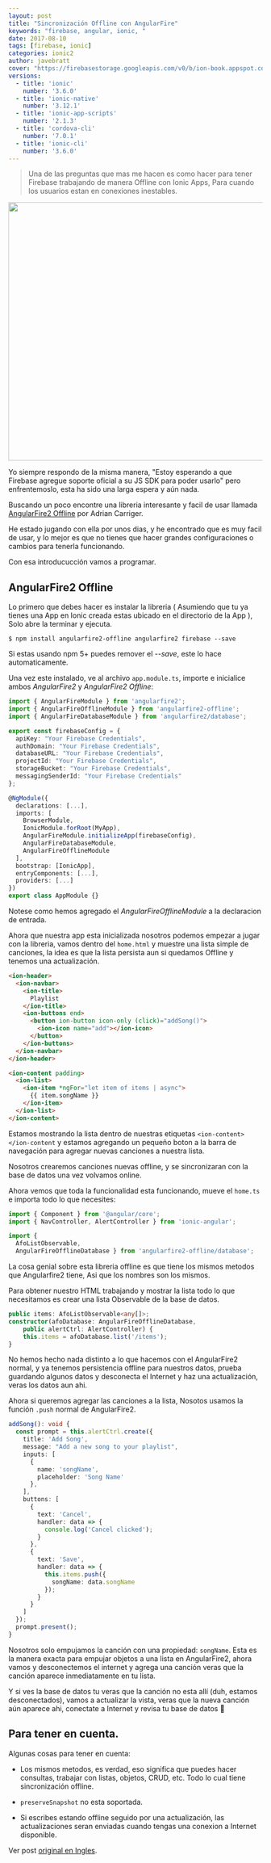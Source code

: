 ```yaml
---
layout: post
title: "Sincronización Offline con AngularFire"
keywords: "firebase, angular, ionic, "
date: 2017-08-10
tags: [firebase, ionic]
categories: ionic2
author: javebratt
cover: "https://firebasestorage.googleapis.com/v0/b/ion-book.appspot.com/o/posts%2F2017-02-24-formsularios-firebase%2F5mTwi1e.jpg?alt=media&token=506ec3e9-8174-4f3f-8311-edddc5a3abbd"
versions:
  - title: 'ionic'
    number: '3.6.0'
  - title: 'ionic-native'
    number: '3.12.1'
  - title: 'ionic-app-scripts'
    number: '2.1.3'
  - title: 'cordova-cli'
    number: '7.0.1'
  - title: 'ionic-cli'
    number: '3.6.0'
---
```


> Una de las preguntas que mas me hacen es como hacer para tener Firebase trabajando de manera Offline con Ionic Apps, Para cuando los usuarios estan en conexiones inestables.
<!--summary-->

<img width="1024" height="512" class="responsive" src="https://firebasestorage.googleapis.com/v0/b/ion-book.appspot.com/o/posts%2F2017-02-24-formsularios-firebase%2F5mTwi1e.jpg?alt=media&token=506ec3e9-8174-4f3f-8311-edddc5a3abbd">



Yo siempre respondo de la misma manera, "Estoy esperando a que Firebase agregue soporte oficial a su JS SDK para poder usarlo" pero enfrentemoslo, esta ha sido una larga espera y aún nada.

Buscando un poco encontre una libreria interesante y facil de usar llamada [AngularFire2 Offline](https://github.com/adriancarriger/angularfire2-offline) por Adrian Carriger.

He estado jugando con ella por unos dias, y he encontrado que es muy facil de usar, y lo mejor es que no tienes que hacer grandes configuraciones o cambios para tenerla funcionando.

Con esa introducucción vamos a programar.

## AngularFire2 Offline

Lo primero que debes hacer es instalar la libreria ( Asumiendo que tu ya tienes una App en Ionic creada estas ubicado en el directorio de la App ), Solo abre la terminar y ejecuta.

```
$ npm install angularfire2-offline angularfire2 firebase --save
```

Si estas usando npm 5+ puedes remover el *--save*, este lo hace automaticamente.

Una vez este instalado, ve al archivo ```app.module.ts```, importe e inicialice ambos *AngularFire2* y *AngularFire2 Offline*:

```ts
import { AngularFireModule } from 'angularfire2';
import { AngularFireOfflineModule } from 'angularfire2-offline';
import { AngularFireDatabaseModule } from 'angularfire2/database';

export const firebaseConfig = {
  apiKey: "Your Firebase Credentials",
  authDomain: "Your Firebase Credentials",
  databaseURL: "Your Firebase Credentials",
  projectId: "Your Firebase Credentials",
  storageBucket: "Your Firebase Credentials",
  messagingSenderId: "Your Firebase Credentials"
};

@NgModule({
  declarations: [...],
  imports: [
    BrowserModule,
    IonicModule.forRoot(MyApp),
    AngularFireModule.initializeApp(firebaseConfig),
    AngularFireDatabaseModule,
    AngularFireOfflineModule
  ],
  bootstrap: [IonicApp],
  entryComponents: [...],
  providers: [...]
})
export class AppModule {}
```

Notese como hemos agregado el *AngularFireOfflineModule* a la declaracion de entrada.

Ahora que nuestra app esta inicializada nosotros podemos empezar a jugar con la libreria, vamos dentro del ```home.html``` y muestre una lista simple de canciones, la idea es que la lista persista aun si quedamos Offline y tenemos una actualización.

```html
<ion-header>
  <ion-navbar>
    <ion-title>
      Playlist
    </ion-title>
    <ion-buttons end>
      <button ion-button icon-only (click)="addSong()">
        <ion-icon name="add"></ion-icon>
      </button>
    </ion-buttons>
  </ion-navbar>
</ion-header>

<ion-content padding>
  <ion-list>
    <ion-item *ngFor="let item of items | async">
      {{ item.songName }}
    </ion-item>  
  </ion-list>
</ion-content>
```

Estamos mostrando la lista dentro de nuestras etiquetas ```<ion-content></ion-content``` y estamos agregando un pequeño boton a la barra de navegación para agregar nuevas canciones a nuestra lista.

Nosotros crearemos canciones nuevas offline, y se sincronizaran con la base de datos una vez volvamos online.

Ahora vemos que toda la funcionalidad esta funcionando, mueve el ```home.ts``` e importa todo lo que necesites:

```ts
import { Component } from '@angular/core';
import { NavController, AlertController } from 'ionic-angular';

import { 
  AfoListObservable, 
  AngularFireOfflineDatabase } from 'angularfire2-offline/database';
```
La cosa genial sobre esta libreria offline es que tiene los mismos metodos que Angularfire2 tiene, Asi que los nombres son los mismos.



Para obtener nuestro HTML trabajando y mostrar la lista todo lo que necesitamos es crear una lista Observable de la base de datos.

```ts
public items: AfoListObservable<any[]>;
constructor(afoDatabase: AngularFireOfflineDatabase, 
    public alertCtrl: AlertController) {
    this.items = afoDatabase.list('/items');
}
```

No hemos hecho nada distinto a lo que hacemos con el AngularFire2 normal, y ya tenemos persistencia offline para nuestros datos, prueba guardando algunos datos y desconecta el Internet y haz una actualización, veras los datos aun ahi.

Ahora si queremos agregar las canciones a la lista, Nosotos usamos la función ```.push``` normal de AngularFire2.

```ts
addSong(): void {
  const prompt = this.alertCtrl.create({
    title: 'Add Song',
    message: "Add a new song to your playlist",
    inputs: [
      {
        name: 'songName',
        placeholder: 'Song Name'
      },
    ],
    buttons: [
      {
        text: 'Cancel',
        handler: data => {
          console.log('Cancel clicked');
        }
      },
      {
        text: 'Save',
        handler: data => {
          this.items.push({
            songName: data.songName
          });
        }
      }
    ]
  });
  prompt.present();
}
```

Nosotros solo empujamos la canción con una propiedad: ```songName```. Esta es la manera exacta para empujar objetos a una lista en AngularFire2, ahora vamos  y desconectemos el internet y agrega una canción veras que la canción aparece inmediatamente en tu lista.

Y si ves la base de datos tu veras que la canción no esta allí (duh, estamos desconectados), vamos a actualizar la vista, veras que la nueva canción aún aparece ahi, conectate a Internet y revisa tu base de datos 🙂

## Para tener en cuenta.

Algunas cosas para tener en cuenta:

* Los mismos metodos, es verdad, eso significa que puedes hacer consultas, trabajar con listas, objetos, CRUD, etc. Todo lo cual tiene sincronización offline.

* ```preserveSnapshot``` no esta soportada.

* Si escribes estando offline seguido por una actualización, las actualizaciones seran enviadas cuando tengas una conexion a Internet disponible.

Ver post [original en Ingles](https://javebratt.com/offline-angularfire2/?utm_content=buffer6cf2c).
